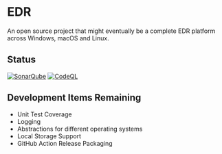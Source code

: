 # EDR
An open source project that might eventually be a complete EDR platform across Windows, macOS and Linux.

## Status
[![SonarQube](https://github.com/jcapellman/EDR/actions/workflows/SonarQube.yml/badge.svg)](https://github.com/jcapellman/EDR/actions/workflows/SonarQube.yml)
[![CodeQL](https://github.com/jcapellman/EDR/actions/workflows/codeql-analysis.yml/badge.svg)](https://github.com/jcapellman/EDR/actions/workflows/codeql-analysis.yml)

## Development Items Remaining
* Unit Test Coverage
* Logging
* Abstractions for different operating systems
* Local Storage Support
* GitHub Action Release Packaging
